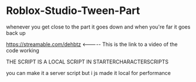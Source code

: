 # Roblox-Studio-Tween-Part
whenever you get close to the part it goes down and when you're far it goes back up

https://streamable.com/dehbtz <----- This is the link to a video of the code working

THE SCRIPT IS A LOCAL SCRIPT IN STARTERCHARACTERSCRIPTS

you can make it a server script but i js made it local for performance
